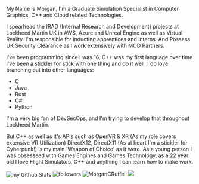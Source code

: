 My Name is Morgan, I'm a Graduate Simulation Specialist in Computer Graphics, C++ and Cloud related Technologies.

I spearhead the IRAD (Internal Research and Development) projects at Lockheed Martin UK in AWS, Azure and Unreal Engine as well as Virtual Reality. I'm responsible for inducting apprentices and interns. And Possess UK Security Clearance as I work extensively with MOD Partners.

I've been programming since I was 16, C++ was my first language over time I've been a stickler for stick with one thing and do it well. I do love branching out into
other languages:
- C
- Java
- Rust
- C#
- Python

I'm a very big fan of DevSecOps, and I'm trying to develop that throughout Lockheed Martin.

But C++ as well as it's APIs such as OpenVR & XR (As my role covers extensive VR Utilization) DirectX12, DirectX11 (As at heart I'm a stickler for Cyberpunk!) is my main 'Weapon of Choice' as it were.
As a young person I was obsesseed with Games Engines and Games Technology, as a 22 year old I love Flight Simulators, C++ and anything I can learn how to make work.


<img align="center" src="https://github-readme-stats.vercel.app/api?username=MorganRuffell&include_all_commits=true&count_private=true&show_icons=true&line_height=20&title_color=2B5BBD&icon_color=1124BB&text_color=A1A1A1&bg_color=0,000000,130F40" alt="my Github Stats"/>

<img alt="followers" title="Follow me on Github" src="https://img.shields.io/github/followers/MorganRuffell?color=236ad3&style=for-the-badge&logo=github&label=Follow"/>
<img src="https://img.shields.io/twitter/follow/MorganCRuffell?logo=twitter&style=for-the-badge" alt="MorganCRuffell" />
<img src="https://github-profile-trophy.vercel.app/?username=MorganRuffell&theme=juicyfresh&no-bg=true" />

